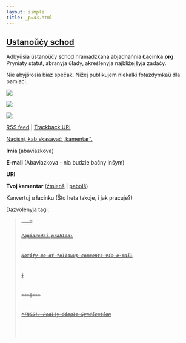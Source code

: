 ```yaml
---
layout: simple
title: _p=43.html 
---
```






## [Ustanoŭčy schod](https://lacinka.org/?p=43 "Ustanoŭčy schod")

Adbyŭsia ŭstanoŭčy schod hramadzkaha abjadnańnia **Łacinka.org**.  
Pryniaty statut, abranyja ŭłady, akreślenyja najbližejšyja zadačy.

Nie abyjšłosia biaz spečak. Nižej publikujem niekalki fotazdymkaŭ dla pamiaci.

![](https://lacinka.org/images/padziei/ustanoucy_schod/ustanoucyschod01.jpg)

![](https://lacinka.org/images/padziei/ustanoucy_schod/ustanoucyschod02.jpg)

![](https://lacinka.org/images/padziei/ustanoucy_schod/ustanoucyschod03.jpg)

[RSS feed](https://lacinka.org/?feed=rss2&p=43) | [Trackback
URI](https://lacinka.org/wp-trackback.php?p=43)

[ Naciśni, kab skasavać „kamentar”. ](javascript:reRoot\(\))

**Imia** (abaviazkova)

**E-mail** (Abaviazkova - nia budzie bačny inšym)

**URI**

**Tvoj kamentar** ([źmienš](javascript:changeCommentSize\(-80\);) |
[pabolš](javascript:changeCommentSize\(80\)))

 Kanvertuj u łacinku (Što heta takoje, i jak pracuje?)

Dazvolenyja tagi: <a href="" title=""> <abbr title=""> <acronym title=""> <b>
<blockquote cite=""> <code> <em> <i> <strike> <strong>

Papiaredni prahlad:

Notify me of followup comments via e-mail


|

 
  
  
---|---  
  







 



  *[RSS]: Really Simple Syndication


